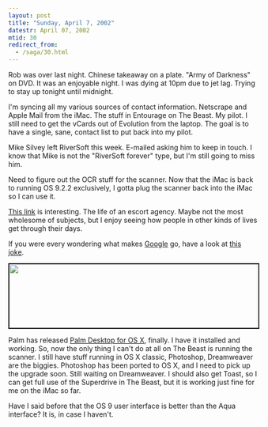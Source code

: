 ```yaml
---
layout: post
title: "Sunday, April 7, 2002"
datestr: April 07, 2002
mtid: 30
redirect_from:
  - /saga/30.html
---
```


Rob was over last night. Chinese takeaway on a plate. &quot;Army of Darkness&quot;
on DVD. It was an enjoyable night. I was dying at 10pm due to jet lag. Trying
to stay up tonight until midnight.

I'm syncing all my various sources of contact information. Netscrape and Apple
Mail from the iMac. The stuff in Entourage on The Beast. My pilot. I still need
to get the vCards out of Evolution from the laptop. The goal is to have a single,
sane, contact list to put back into my pilot.

Mike Silvey left RiverSoft this week. E-mailed asking him to keep
in touch. I know that Mike is not the &quot;RiverSoft forever&quot; type, but
I'm still going to miss him.

Need to figure out the OCR stuff for the scanner. Now that the iMac is back
to running OS 9.2.2 exclusively, I gotta plug the scanner back into the iMac
so I can use it.

<a href="http://www.webgenie.com/Software/Guestar/Evaluation/Guestbooks/anne901753785.html">This
link</a> is interesting. The life of an escort agency. Maybe not the most wholesome
of subjects, but I enjoy seeing how people in other kinds of lives get through
their days.

If you were every wondering what makes <a href="http://www.google.com/">Google</a>
go, have a look at <a href="http://www.google.com/technology/pigeonrank.html">this
joke</a>.

<a href="http://www.google.com/technology/pigeonrank.html"><img src="http://www.munged.org/pix/pigeon_system.jpg" width="580" height="129" border="2"></a>

Palm has released <a href="http://www.palm.com/software/desktop/mac.html">Palm
Desktop for OS X</a>, finally. I have it installed and working. So, now the
only thing I can't do at all on The Beast is running the scanner. I still have
stuff running in OS X classic, Photoshop, Dreamweaver are the biggies. Photoshop
has been ported to OS X, and I need to pick up the upgrade soon. Still waiting
on Dreamweaver. I should also get Toast, so I can get full use of the Superdrive
in The Beast, but it is working just fine for me on the iMac so far.

Have I said before that the OS 9 user interface is better than the Aqua interface?
It is, in case I haven't.


